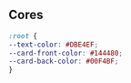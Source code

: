 ## Cores

```css
:root {
--text-color: #DBE4EF;
--card-front-color: #144480;
--card-back-color: #00F4BF;
}
```